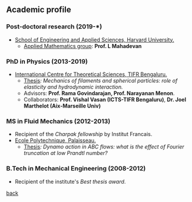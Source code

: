 ## [](#header-2)Academic profile
### [](#header-3) Post-doctoral research (2019-*)
* [School of Engineering and Applied Sciences, Harvard University.](http://www.seas.harvard.edu)
	- [Applied Mathematics group](https://www.seas.harvard.edu/softmat/): **Prof. L Mahadevan**

### [](#header-3) PhD in Physics (2013-2019)
* [International Centre for Theoretical Sciences, TIFR Bengaluru.](http://www.icts.res.in)
	- [Thesis](https://drive.google.com/file/d/18Jo4n4aU79etWbhs4fPXq2DOnauR8BoI/view?usp=sharing)_: Mechanics of filaments and spherical particles: role of elasticity and hydrodynamic interaction._
	- Advisors: **Prof. Rama Govindarajan, Prof. Narayanan Menon**.
    - Collaborators: **Prof. Vishal Vasan (ICTS-TIFR Bengaluru)**, **Dr. Joel Marthelot (Aix-Marseille Univ)**

### [](#header-3) MS in Fluid Mechanics (2012-2013)
* Recipient of the _Charpak fellowship_ by Institut Francais.
* [Ecole Polytechnique, Palaisseau.](https://www.polytechnique.edu)
	- [Thesis](https://drive.google.com/file/d/191LhINv_6u4mhgZZgJZj5BbPv4PT4iYS/view?usp=sharing)_: Dynamo action in ABC flows: what is the effect of Fourier truncation at low Prandtl number?_
    
### [](#header-3) B.Tech in Mechanical Engineering (2008-2012)
* Recipient of the institute's _Best thesis award_.

[back](./)
